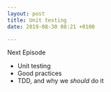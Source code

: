 ```yaml
---
layout: post
title: Unit testing
date: 2019-08-30 08:21 +0100

---
```

Next Episode

* Unit testing
* Good practices
* TDD, and why we _should_ do it